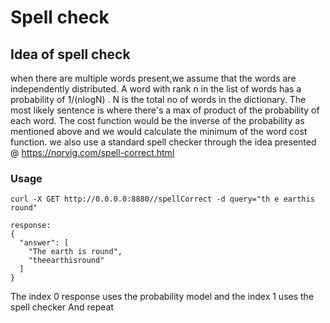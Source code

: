 # Spell check


## Idea of spell check

when there are multiple words present,we assume that the words are independently distributed. 
A word with rank n in the list of words has a probability of 1/(nlogN) . N is the total no of words in the dictionary.
The most likely sentence is where there's a max of product of the probability of each word.
The cost function would be the inverse of the probability as mentioned above and we would calculate the minimum of the word cost function.
we also use a standard spell checker through the idea presented @ https://norvig.com/spell-correct.html


### Usage
```
curl -X GET http://0.0.0.0:8880//spellCorrect -d query="th e earthis round"

response:
{
  "answer": [
    "The earth is round",
    "theearthisround"
  ]
}
```
The index 0 response uses the probability model and the index 1 uses the spell checker
And repeat
